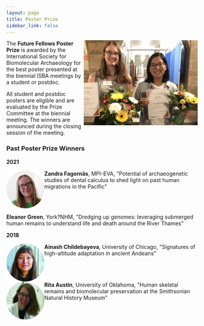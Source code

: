 ```yaml
---
layout: page
title: Poster Prize
sidebar_link: false
---
```


<img align="right" width="300" src="/assets/images/PosterPrize2018.png">
The <b>Future Fellows Poster Prize</b> is awarded by the International Society for Biomolecular Archaeology for the best poster presented at the
biennial ISBA meetings by a student or postdoc. 

All student and postdoc posters are eligible and are evaluated by the Prize Committee at the biennial meeting. The winners are 
announced during the closing session of the meeting.

### Past Poster Prize Winners

<b>2021</b>

<img align="left" width="100" src="/assets/images/ZandraFagernaes.jpg"> 
<b>Zandra Fagernäs</b>, MPI-EVA, "Potential of archaeogenetic studies of dental calculus to shed light on past human migrations in the Pacific"
<br clear="left">

<b>Eleanor Green</b>, York?NHM, "Dredging up genomes: leveraging submerged human remains to understand life and death around the River Thames"
<br clear="left">

<b>2018</b>

<img align="left" width="100" src="/assets/images/AinashChildebayeva.jpg"> 
<b>Ainash Childebayeva</b>, University of Chicago, "Signatures of high-altitude adaptation in ancient Andeans"
<br clear="left">

<img align="left" width="100" src="/assets/images/RitaAustin.jpg"> 
<b>Rita Austin</b>, University of Oklahoma, "Human skeletal remains and biomolecular preservation at the Smithsonian Natural History Museum"
<br clear="left">
